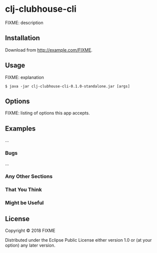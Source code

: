 # clj-clubhouse-cli

FIXME: description

## Installation

Download from http://example.com/FIXME.

## Usage

FIXME: explanation

    $ java -jar clj-clubhouse-cli-0.1.0-standalone.jar [args]

## Options

FIXME: listing of options this app accepts.

## Examples

...

### Bugs

...

### Any Other Sections
### That You Think
### Might be Useful

## License

Copyright © 2018 FIXME

Distributed under the Eclipse Public License either version 1.0 or (at
your option) any later version.
